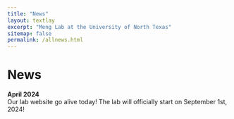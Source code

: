 ```yaml
---
title: "News"
layout: textlay
excerpt: "Meng Lab at the University of North Texas"
sitemap: false
permalink: /allnews.html
---
```


# News

**April 2024** <br>
Our lab website go alive today! The lab will officially start on September 1st, 2024!<br>
<br>
<br>
<br>
<br>
<br>
<br>
<br>
<br>
<br>
<br>
<br>
<br>
<br>
<br>
<br>

